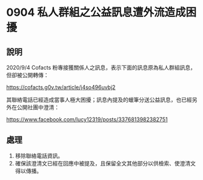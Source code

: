 # 0904 私人群組之公益訊息遭外流造成困擾

## 說明

2020/9/4 Cofacts 粉專接獲關係人之訊息，表示下面的訊息原為私人群組訊息，但卻被公開轉傳：

https://cofacts.g0v.tw/article/j4so496uvbj2

其聯絡電話已經造成當事人極大困擾；訊息內提及的蠟筆分送公益訊息，也已經另外在公開社團中澄清：

https://www.facebook.com/lucy12319/posts/3376813982382751

## 處理

1. 移除聯絡電話資訊。
2. 確保該澄清文已經在回應中被提及，且保留全文其他部分以供檢索、使澄清文得以傳播。
